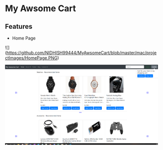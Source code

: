 # My Awsome Cart


## Features

* Home Page 

![] (https://github.com/NIDHISH99444/MyAwsomeCart/blob/master/mac/projectImages/HomePage.PNG)

![Image of Home](mac/projectImages/HomePage.PNG)

  
